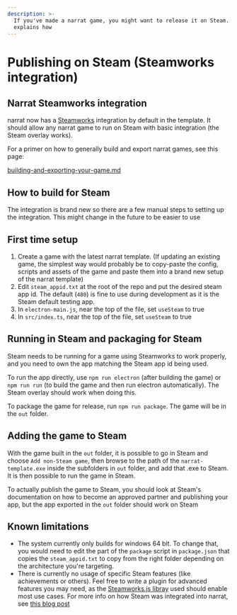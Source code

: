 ```yaml
---
description: >-
  If you've made a narrat game, you might want to release it on Steam. This page
  explains how
---
```


# Publishing on Steam (Steamworks integration)

## Narrat Steamworks integration

narrat now has a [Steamworks](https://partner.steamgames.com/) integration by default in the template. It should allow any narrat game to run on Steam with basic integration (the Steam overlay works).

For a primer on how to generally build and export narrat games, see this page:

[building-and-exporting-your-game.md](building-and-exporting)

## How to build for Steam

The integration is brand new so there are a few manual steps to setting up the integration. This might change in the future to be easier to use

## First time setup

1. Create a game with the latest narrat template. (If updating an existing game, the simplest way would probably be to copy-paste the config, scripts and assets of the game and paste them into a brand new setup of the narrat template)
2. Edit `steam_appid.txt` at the root of the repo and put the desired steam app id. The default (`480`) is fine to use during development as it is the Steam default testing app.
3. In `electron-main.js`, near the top of the file, set `useSteam` to true
4. In `src/index.ts`, near the top of the file, set `useSteam` to true

## Running in Steam and packaging for Steam

Steam needs to be running for a game using Steamworks to work properly, and you need to own the app matching the Steam app id being used.

To run the app directly, use `npm run electron` (after building the game) or `npm run run` (to build the game and then run electron automatically). The Steam overlay should work when doing this.

To package the game for release, run `npm run package`. The game will be in the `out` folder.

## Adding the game to Steam

With the game built in the `out` folder, it is possible to go in Steam and choose `Add non-Steam game`, then browse to the path of the `narrat-template.exe` inside the subfolders in `out` folder, and add that .exe to Steam. It is then possible to run the game in Steam.

To actually publish the game to Steam, you should look at Steam's documentation on how to become an approved partner and publishing your app, but the app exported in the `out` folder should work on Steam

## Known limitations

- The system currently only builds for windows 64 bit. To change that, you would need to edit the part of the `package` script in `package.json` that copies the `steam_appid.txt` to copy from the right folder depending on the architecture you're targeting.
- There is currently no usage of specific Steam features (like achievements or others). Feel free to write a plugin for advanced features you may need, as the [Steamworks.js libray](https://github.com/ceifa/steamworks.js) used should enable most use cases. For more info on how Steam was integrated into narrat, see [this blog post](https://www.liana.one/integrate-electron-steam-api-steamworks)
